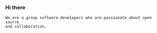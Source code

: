 ### Hi there
```
We are a group software developers who are passionate about open source
and collaboration.
```
